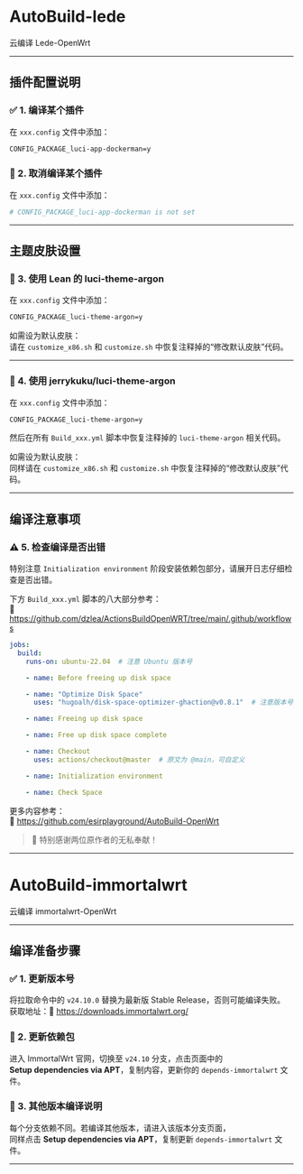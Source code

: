 # AutoBuild-lede  
云编译 Lede-OpenWrt

---

## 插件配置说明

### ✅ 1. 编译某个插件  
在 `xxx.config` 文件中添加：  
```bash
CONFIG_PACKAGE_luci-app-dockerman=y
```

### 🚫 2. 取消编译某个插件  
在 `xxx.config` 文件中添加：  
```bash
# CONFIG_PACKAGE_luci-app-dockerman is not set
```

---

## 主题皮肤设置

### 🎨 3. 使用 Lean 的 luci-theme-argon  
在 `xxx.config` 文件中添加：  
```bash
CONFIG_PACKAGE_luci-theme-argon=y
```

如需设为默认皮肤：  
请在 `customize_x86.sh` 和 `customize.sh` 中恢复注释掉的“修改默认皮肤”代码。

---

### 🎨 4. 使用 jerrykuku/luci-theme-argon  
在 `xxx.config` 文件中添加：  
```bash
CONFIG_PACKAGE_luci-theme-argon=y
```

然后在所有 `Build_xxx.yml` 脚本中恢复注释掉的 `luci-theme-argon` 相关代码。

如需设为默认皮肤：  
同样请在 `customize_x86.sh` 和 `customize.sh` 中恢复注释掉的“修改默认皮肤”代码。

---

## 编译注意事项

### ⚠️ 5. 检查编译是否出错  
特别注意 `Initialization environment` 阶段安装依赖包部分，请展开日志仔细检查是否出错。

下方 `Build_xxx.yml` 脚本的八大部分参考：  
🔗 https://github.com/dzlea/ActionsBuildOpenWRT/tree/main/.github/workflows

```yaml
jobs:
  build:
    runs-on: ubuntu-22.04  # 注意 Ubuntu 版本号

    - name: Before freeing up disk space

    - name: "Optimize Disk Space"
      uses: "hugoalh/disk-space-optimizer-ghaction@v0.8.1"  # 注意版本号

    - name: Freeing up disk space

    - name: Free up disk space complete

    - name: Checkout
      uses: actions/checkout@master  # 原文为 @main，可自定义

    - name: Initialization environment

    - name: Check Space
```

更多内容参考：  
🔗 https://github.com/esirplayground/AutoBuild-OpenWrt

> 🙏 特别感谢两位原作者的无私奉献！

---

# AutoBuild-immortalwrt  
云编译 immortalwrt-OpenWrt

---

## 编译准备步骤

### ✅ 1. 更新版本号  
将拉取命令中的 `v24.10.0` 替换为最新版 Stable Release，否则可能编译失败。  
获取地址：🔗 https://downloads.immortalwrt.org/

### 🔄 2. 更新依赖包  
进入 ImmortalWrt 官网，切换至 `v24.10` 分支，点击页面中的  
**Setup dependencies via APT**，复制内容，更新你的 `depends-immortalwrt` 文件。

### 🔁 3. 其他版本编译说明  
每个分支依赖不同。若编译其他版本，请进入该版本分支页面，  
同样点击 **Setup dependencies via APT**，复制更新 `depends-immortalwrt` 文件。

---
